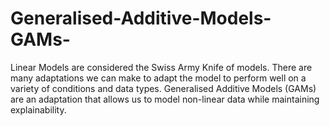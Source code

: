 # Generalised-Additive-Models-GAMs-
Linear Models are considered the Swiss Army Knife of models. There are many adaptations we can make to adapt the model to perform well on a variety of conditions and data types.  Generalised Additive Models (GAMs) are an adaptation that allows us to model non-linear data while maintaining explainability.
